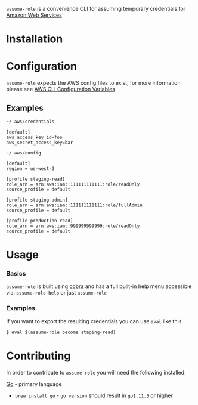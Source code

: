 
`assume-role` is a convenience CLI for assuming temporary credentials for [Amazon Web Services](https://aws.amazon.com/)

# Installation 


# Configuration

`assume-role` expects the AWS config files to exist, for more information please see [AWS CLI Configuration Variables](https://docs.aws.amazon.com/cli/latest/topic/config-vars.html)

## Examples

`~/.aws/credentials`

```
[default]
aws_access_key_id=foo
aws_secret_access_key=bar
```

`~/.aws/config`

```
[default]
region = us-west-2

[profile staging-read]
role_arn = arn:aws:iam::111111111111:role/readOnly
source_profile = default

[profile staging-admin]
role_arn = arn:aws:iam::111111111111:role/fullAdmin
source_profile = default

[profile production-read]
role_arn = arn:aws:iam::999999999999:role/readOnly
source_profile = default
```

# Usage

### Basics

`assume-role` is built using [cobra](https://github.com/spf13/cobra) and has a full built-in help menu accessible via: `assume-role help` or just `assume-role`

### Examples

If you want to export the resulting credentials you can use `eval` like this:

```
$ eval $(assume-role become staging-read)
```

# Contributing 

In order to contribute to `assume-role` you will need the following installed:

[Go](https://github.com/golang) - primary language

*  `brew install go` - `go version` should result in `go1.11.5` or higher